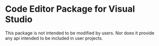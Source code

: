# Code Editor Package for Visual Studio

This package is not intended to be modified by users. Nor does it provide any api intended to be included in user
projects.